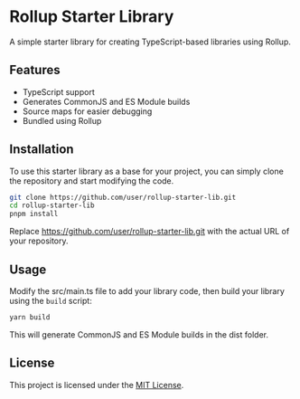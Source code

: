 # Rollup Starter Library

A simple starter library for creating TypeScript-based libraries using Rollup.

## Features

- TypeScript support
- Generates CommonJS and ES Module builds
- Source maps for easier debugging
- Bundled using Rollup

## Installation

To use this starter library as a base for your project, you can simply clone the repository and start modifying the code.

```bash
git clone https://github.com/user/rollup-starter-lib.git
cd rollup-starter-lib
pnpm install
```

Replace https://github.com/user/rollup-starter-lib.git with the actual URL of your repository.

## Usage

Modify the src/main.ts file to add your library code, then build your library using the `build` script:

```bash
yarn build
```

This will generate CommonJS and ES Module builds in the dist folder.

## License

This project is licensed under the [MIT License](./LICENSE).
